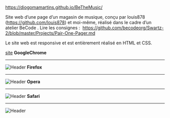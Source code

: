  https://diogomamartins.github.io/BeTheMusic/

Site web d’une page d’un magasin de musique, conçu par louis878 (https://github.com/louis878) et moi-même, réalisé dans le cadre d’un atelier BeCode . Lire les consignes : 
 https://github.com/becodeorg/Swartz-2/blob/master/Projects/Pair-One-Pager.md

Le site web est responsive et est entièrement réalisé en HTML et CSS.


[site]("https://diogomamartins.github.io/BeTheMusic/")
**GoogleChrome**<br/><hr/>
![Header](imagesReadme/chrome.png)
**Firefox**<br/><hr/>
![Header](imagesReadme/firefox.png)
**Opera**<br/><hr/>
![Header](imagesReadme/opera.png)
**Safari**<br/><hr/>
![Header](imagesReadme/safari.png)


